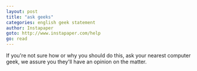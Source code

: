 ```yaml
---
layout: post
title: "ask geeks"
categories: english geek statement
author: Instapaper
goto: http://www.instapaper.com/help
go: read
---
```

If you're not sure how or why you should do this, ask your nearest computer geek, we assure you they'll have an opinion on the matter.
